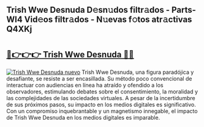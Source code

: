## Trish Wwe Desnuda D𝚎sn𝚞dos filtr𝚊dos - Parts-WI4 Vid𝚎os filtr𝚊dos - N𝚞evas f𝚘tos atr𝚊ctivas Q4XKj

# <h2><a href="http://mbbrj5l.tromn.icu/?c=Trish+Wwe+Desnuda">🔗👉👉👉 Trish Wwe Desnuda 🔗🔗</a></h2>

[![Trish Wwe Desnuda nuevo](https://i.imgur.com/pEAQMta.gif)](http://mbbrj5l.tromn.icu/?c=Trish+Wwe+Desnuda)
Trish Wwe Desnuda, una figura paradójica y desafiante, se resiste a ser encasillada. Su método poco convencional de interactuar con audiencias en línea ha atraído y ofendido a los observadores, estimulando debates sobre el consentimiento, la moralidad y las complejidades de las sociedades virtuales. A pesar de la incertidumbre de sus próximos pasos, su impacto en los medios digitales es significativo. Con un compromiso inquebrantable y un magnetismo innegable, el impacto de Trish Wwe Desnuda en los medios digitales es imparable.
